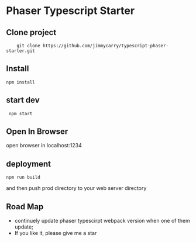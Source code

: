 # Phaser Typescript Starter 


## Clone project
```
    git clone https://github.com/jimmycarry/typescript-phaser-starter.git
```

## Install

```
npm install
```


## start dev
```
 npm start
```

## Open In Browser
open browser in localhost:1234

## deployment
```
npm run build
```
and then push prod directory to your web server directory

## Road Map 
- continuely update phaser typescirpt webpack version when one of them update;
- If you like it, please give me a star
